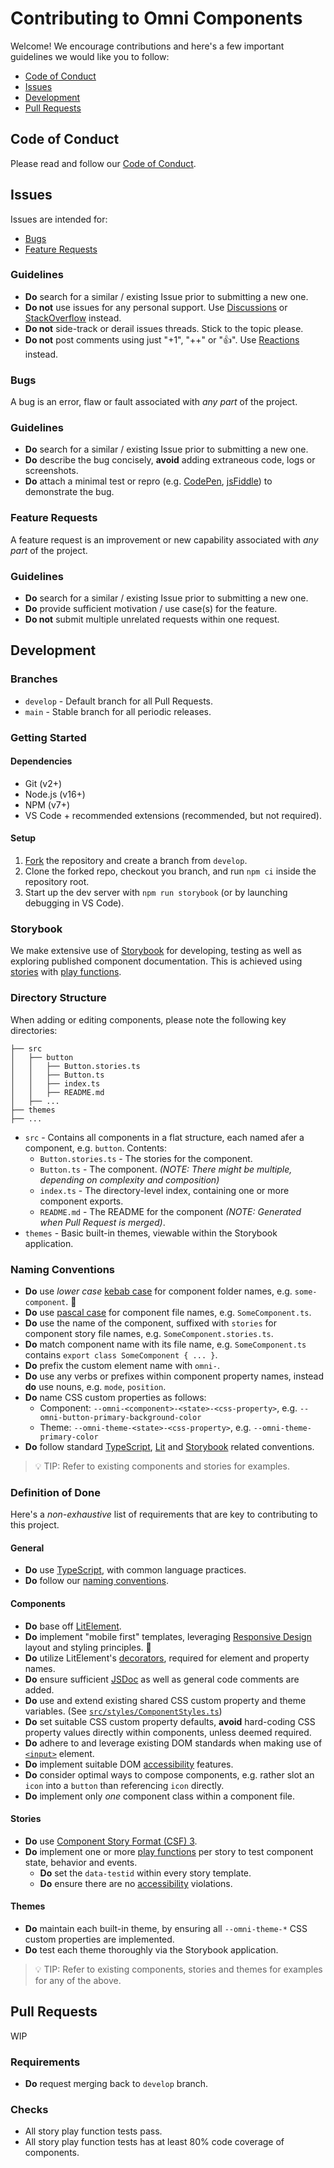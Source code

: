 # Contributing to Omni Components

Welcome! We encourage contributions and here's a few important guidelines we would like you to follow:

* [Code of Conduct](#code-of-conduct)
* [Issues](#issues)
* [Development](#development)
* [Pull Requests](#pull-requests)

## Code of Conduct

Please read and follow our [Code of Conduct](https://github.com/capitec/omni-components/blob/develop/CODE_OF_CONDUCT.md).

## Issues

Issues are intended for:

* [Bugs](#bugs)
* [Feature Requests](#feature-requests)

### Guidelines
* **Do** search for a similar / existing Issue prior to submitting a new one.
* **Do not** use issues for any personal support. Use [Discussions](https://github.com/capitec/omni-components/discussions) or [StackOverflow](https://stackoverflow.com/) instead.
* **Do not** side-track or derail issues threads. Stick to the topic please.
* **Do not** post comments using just "+1", "++" or "👍". Use [Reactions](https://github.blog/2016-03-10-add-reactions-to-pull-requests-issues-and-comments/) instead.

### Bugs

A bug is an error, flaw or fault associated with *any part* of the project.

### Guidelines
* **Do** search for a similar / existing Issue prior to submitting a new one.
* **Do** describe the bug concisely, **avoid** adding extraneous code, logs or screenshots.
* **Do** attach a minimal test or repro (e.g. [CodePen](https://codepen.io/), [jsFiddle](https://jsfiddle.net/)) to demonstrate the bug.

### Feature Requests

A feature request is an improvement or new capability associated with *any part* of the project.

### Guidelines
* **Do** search for a similar / existing Issue prior to submitting a new one.
* **Do** provide sufficient motivation / use case(s) for the feature. 
* **Do not** submit multiple unrelated requests within one request.

## Development

### Branches

* `develop` - Default branch for all Pull Requests.
* `main` - Stable branch for all periodic releases.

### Getting Started

#### Dependencies

* Git (v2+)
* Node.js (v16+)
* NPM (v7+)
* VS Code + recommended extensions (recommended, but not required).

#### Setup

1. [Fork](https://github.com/capitec/omni-components) the repository and create a branch from `develop`.
2. Clone the forked repo, checkout you branch, and run `npm ci` inside the repository root.
3. Start up the dev server with `npm run storybook` (or by launching debugging in VS Code).

### Storybook

We make extensive use of [Storybook](https://storybook.js.org/) for developing, testing as well as exploring published component documentation. This is achieved using [stories](https://storybook.js.org/docs/web-components/writing-stories/introduction) with [play functions](https://storybook.js.org/docs/web-components/writing-stories/play-function).

### Directory Structure

When adding or editing components, please note the following key directories:

```
├── src
│   ├── button
│   │   ├── Button.stories.ts
│   │   ├── Button.ts
│   │   ├── index.ts
│   │   ├── README.md
│   ├── ...
├── themes
├── ...
```

* `src` - Contains all components in a flat structure, each named afer a component, e.g. `button`. Contents:
  * `Button.stories.ts` - The stories for the component.
  * `Button.ts` - The component. *(NOTE: There might be multiple, depending on complexity and composition)*
  * `index.ts` - The directory-level index, containing one or more component exports.
  * `README.md` - The README for the component *(NOTE: Generated when Pull Request is merged)*.
* `themes` - Basic built-in themes, viewable within the Storybook application.

### Naming Conventions

* **Do** use *lower case* [kebab case](https://en.wikipedia.org/wiki/Letter_case#Kebab_case) for component folder names, e.g. `some-component`. 🍢
* **Do** use [pascal case](https://en.wikipedia.org/wiki/Camel_case) for component file names, e.g. `SomeComponent.ts`.
* **Do** use the name of the component, suffixed with `stories` for component story file names, e.g. `SomeComponent.stories.ts`.
* **Do** match component name with its file name, e.g. `SomeComponent.ts` contains `export class SomeComponent { ... }`.
* **Do** prefix the custom element name with `omni-`.
* **Do** use any verbs or prefixes within component property names, instead **do** use nouns, e.g. `mode`, `position`.
* **Do** name CSS custom properties as follows: 
  * Component: `--omni-<component>-<state>-<css-property>`, e.g. `--omni-button-primary-background-color`
  * Theme: `--omni-theme-<state>-<css-property>`, e.g. `--omni-theme-primary-color`
* **Do** follow standard [TypeScript](https://www.typescriptlang.org/docs/), [Lit](https://lit.dev/docs/) and [Storybook](https://storybook.js.org/docs/web-components/writing-stories/introduction) related conventions. 

> 💡 TIP: Refer to existing components and stories for examples. 

### Definition of Done
Here's a *non-exhaustive* list of requirements that are key to contributing to this project.

#### General
* **Do** use [TypeScript](https://www.typescriptlang.org/docs/), with common language practices.
* **Do** follow our [naming conventions](#naming-conventions).

#### Components
* **Do** base off [LitElement](https://lit.dev/).
* **Do** implement "mobile first" templates, leveraging [Responsive Design](https://developer.mozilla.org/en-US/docs/Learn/CSS/CSS_layout/Responsive_Design) layout and styling principles. 📱
* **Do** utilize LitElement's [decorators](https://lit.dev/docs/components/decorators/), required for element and property names.
* **Do** ensure sufficient [JSDoc](https://jsdoc.app/) as well as general code comments are added.
* **Do** use and extend existing shared CSS custom property and theme variables. (See [`src/styles/ComponentStyles.ts`](https://github.com/capitec/omni-components/blob/develop/src/styles/ComponentStyles.ts))
* **Do** set suitable CSS custom property defaults, **avoid** hard-coding CSS property values directly within components, unless deemed required.
* **Do** adhere to and leverage existing DOM standards when making use of [`<input>`](https://developer.mozilla.org/en-US/docs/Web/API/HTMLInputElement) element.
* **Do** implement suitable DOM [accessibility](https://developer.mozilla.org/en-US/docs/Web/Accessibility) features.
* **Do** consider optimal ways to compose components, e.g. rather slot an `icon` into a `button` than referencing `icon` directly.
* **Do** implement only *one* component class within a component file.

#### Stories
* **Do** use [Component Story Format (CSF) 3](https://storybook.js.org/blog/component-story-format-3-0/).
* **Do** implement one or more [play functions](https://storybook.js.org/docs/web-components/writing-stories/play-function) per story to test component state, behavior and events.
  * **Do** set the `data-testid` within every story template.
  * **Do** ensure there are no [accessibility](https://storybook.js.org/docs/web-components/writing-tests/accessibility-testing) violations.

#### Themes
* **Do** maintain each built-in theme, by ensuring all `--omni-theme-*` CSS custom properties are implemented.
* **Do** test each theme thoroughly via the Storybook application.

> 💡 TIP: Refer to existing components, stories and themes for examples for any of the above.

## Pull Requests
WIP
### Requirements
* **Do** request merging back to `develop` branch.

### Checks

* All story play function tests pass.
* All story play function tests has at least 80% code coverage of components.
